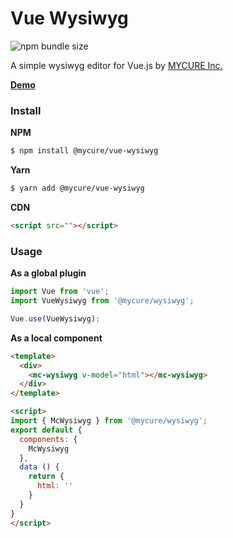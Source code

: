 # Vue Wysiwyg

![npm bundle size](https://img.shields.io/bundlephobia/min/@mycure/vue-wysiwyg?style=flat-square)

A simple wysiwyg editor for Vue.js by [MYCURE Inc.](https://mycure.md)

**[Demo]()**

### Install

**NPM**

```bash
$ npm install @mycure/vue-wysiwyg
```

**Yarn**

```bash
$ yarn add @mycure/vue-wysiwyg
```

**CDN**

```html
<script src=""></script>
```

### Usage

**As a global plugin**
```javascript
import Vue from 'vue';
import VueWysiwyg from '@mycure/wysiwyg';

Vue.use(VueWysiwyg);
```

**As a local component**
```html
<template>
  <div>
    <mc-wysiwyg v-model="html"></mc-wysiwyg>
  </div>
</template>

<script>
import { McWysiwyg } from '@mycure/wysiwyg';
export default {
  components: {
    McWysiwyg
  },
  data () {
    return {
      html: ''
    }
  }
}
</script>
```